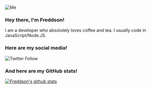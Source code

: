 ![Me](https://i.imgur.com/AReyfcs.jpeg)

### Hey there, I'm Freddson!

I am a developer who absolutely loves coffee and tea. I usually code in JavaScript/Node.JS. 

### Here are my social media!

![Twitter Follow](https://img.shields.io/twitter/follow/Freddson6?logo=Twitter&style=flat-square)

### And here are my GitHub stats!

[![Freddson's github stats](https://github-readme-stats.vercel.app/api?username=Freddson&show_icons=true&count_private=true&include_all_commits=true)](https://github.com/Freddson)